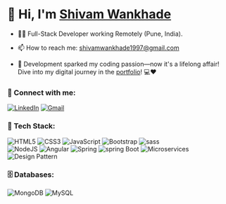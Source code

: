 <h1 align="left">👋 Hi, I'm <a href="#" target="_blank">Shivam Wankhade </a></h1>
<!-- <h3 align="center"> <img src="https://readme-typing-svg.herokuapp.com?color=0357F7&lines=Full+Stack+Developer+%3A)" /> </h3> -->

- 👨‍💻 Full-Stack Developer working Remotely (Pune, India).
- 📫 How to reach me: [shivamwankhade1997@gmail.com](shivamwankhade1997@gmail.com)

- 🚀 Development sparked my coding passion—now it's a lifelong affair! Dive into my digital journey in the [portfolio]()! 💻❤️

<h3 align="left">📲 Connect with me:</h3>
<div align="left">
  <a href="https://www.linkedin.com/in/shivam-wankhade03/"><img alt="LinkedIn" src="https://img.shields.io/badge/linkedin-%230077B5.svg?style=for-the-badge&logo=linkedin&logoColor=white"/></a>
  <a href="mailto:shivamwankhade1997@gmail.com"><img alt="Gmail" src="https://img.shields.io/badge/Gmail-D14836?style=for-the-badge&logo=gmail&logoColor=white"/></a>
</div>

<h3 align="left">🚀 Tech Stack:</h3>
<div align="left">
<img alt="HTML5" src="https://img.shields.io/badge/html5-%23E34F26.svg?style=for-the-badge&logo=html5&logoColor=white"/>
<img alt="CSS3" src="https://img.shields.io/badge/css3-%231572B6.svg?style=for-the-badge&logo=css3&logoColor=white"/> 
<img alt="JavaScript" src="https://img.shields.io/badge/javascript-%23323330.svg?style=for-the-badge&logo=javascript&logoColor=%23F7DF1E"/> 
<img alt="Bootstrap" src="https://img.shields.io/badge/bootstrap-%23563D7C.svg?style=for-the-badge&logo=bootstrap&logoColor=white"/>
<img alt="sass" src="https://img.shields.io/badge/Sass-CC6699?style=for-the-badge&logo=sass&logoColor=white"/>
<br>
<img alt="NodeJS" src="https://img.shields.io/badge/node.js-%2343853D.svg?style=for-the-badge&logo=node-dot-js&logoColor=white"/>
<img alt="Angular" src="https://img.shields.io/badge/angular-%23DD0031.svg?style=for-the-badge&logo=angular&logoColor=%white"/>
<img alt="Spring" src="https://img.shields.io/badge/spring-%6DB33F.svg?style=for-the-badge&logo=spring&logoColor=%2361DAFB"/>
<img alt="spring Boot" src="https://img.shields.io/badge/Spring%20Boot-%6DB33F.svg?style=for-the-badge&logo=springboot&logoColor=%fff"/> 
<img alt="Microservices" src="https://img.shields.io/badge/angular-%2320232a.svg?style=for-the-badge&logo=react&logoColor=%2361DAFB"/> 
<img alt="Design Pattern" src="https://img.shields.io/badge/angular-%2320232a.svg?style=for-the-badge&logo=react&logoColor=%2361DAFB"/> 
</div>

<!-- <h3 align="left">Languages :</h3>
<div align="left">
  <img alt="JavaScript" src="https://img.shields.io/badge/javascript-%23323330.svg?style=for-the-badge&logo=javascript&logoColor=%23F7DF1E"/> 
  <img alt="Java" src="https://img.shields.io/badge/java-%23ED8B00.svg?style=for-the-badge&logo=java&logoColor=white"/>
</div> -->

<h3 align="left">🗄️ Databases:</h3>
<div align="left">
  <img alt="MongoDB" src ="https://img.shields.io/badge/MongoDB-4EA94B?style=for-the-badge&logo=mongodb&logoColor=white"/>
  <img alt="MySQL" src="https://img.shields.io/badge/mysql-%2300f.svg?style=for-the-badge&logo=mysql&logoColor=white"/>
</div><br/>
